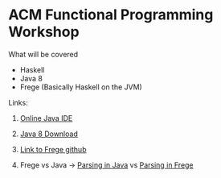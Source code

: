 # ACM Functional Programming Workshop

What will be covered

- Haskell
- Java 8
- Frege (Basically Haskell on the JVM)

Links:

1) [Online Java IDE](https://repl.it/languages/java)

2) [Java 8 Download](http://www.oracle.com/technetwork/java/javase/downloads/jdk8-downloads-2133151.html)

3) [Link to Frege github](https://github.com/Frege/frege)

4) Frege vs Java -> [Parsing in Java](https://github.com/KerlinMichel/BalloonDB/tree/master/balloondb-core/src/main/java/balloondb/query) vs [Parsing in Frege](https://github.com/KerlinMichel/BalloonDB/blob/master/balloondb-core-frege/src/main/frege/balloondb/queryparse/QueryParser.fr)
